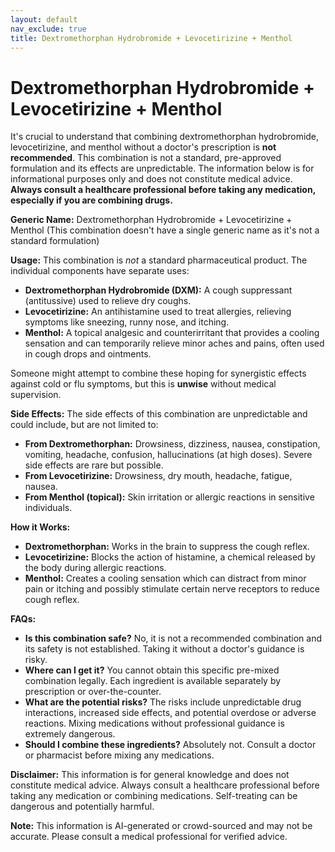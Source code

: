 ```yaml
---
layout: default
nav_exclude: true
title: Dextromethorphan Hydrobromide + Levocetirizine + Menthol
---
```


# Dextromethorphan Hydrobromide + Levocetirizine + Menthol

It's crucial to understand that combining dextromethorphan hydrobromide, levocetirizine, and menthol without a doctor's prescription is **not recommended**.  This combination is not a standard, pre-approved formulation and its effects are unpredictable.  The information below is for informational purposes only and does not constitute medical advice.  **Always consult a healthcare professional before taking any medication, especially if you are combining drugs.**

**Generic Name:**  Dextromethorphan Hydrobromide + Levocetirizine + Menthol (This combination doesn't have a single generic name as it's not a standard formulation)


**Usage:**  This combination is *not* a standard pharmaceutical product.  The individual components have separate uses:

* **Dextromethorphan Hydrobromide (DXM):**  A cough suppressant (antitussive) used to relieve dry coughs.
* **Levocetirizine:** An antihistamine used to treat allergies, relieving symptoms like sneezing, runny nose, and itching.
* **Menthol:** A topical analgesic and counterirritant that provides a cooling sensation and can temporarily relieve minor aches and pains, often used in cough drops and ointments.

Someone might attempt to combine these hoping for synergistic effects against cold or flu symptoms, but this is **unwise** without medical supervision.


**Side Effects:**  The side effects of this combination are unpredictable and could include, but are not limited to:

* **From Dextromethorphan:**  Drowsiness, dizziness, nausea, constipation, vomiting, headache, confusion, hallucinations (at high doses).  Severe side effects are rare but possible.
* **From Levocetirizine:**  Drowsiness, dry mouth, headache, fatigue, nausea.
* **From Menthol (topical):**  Skin irritation or allergic reactions in sensitive individuals.


**How it Works:**

* **Dextromethorphan:** Works in the brain to suppress the cough reflex.
* **Levocetirizine:** Blocks the action of histamine, a chemical released by the body during allergic reactions.
* **Menthol:** Creates a cooling sensation which can distract from minor pain or itching and possibly stimulate certain nerve receptors to reduce cough reflex.


**FAQs:**

* **Is this combination safe?** No, it is not a recommended combination and its safety is not established. Taking it without a doctor's guidance is risky.
* **Where can I get it?**  You cannot obtain this specific pre-mixed combination legally.  Each ingredient is available separately by prescription or over-the-counter.
* **What are the potential risks?** The risks include unpredictable drug interactions, increased side effects, and potential overdose or adverse reactions.  Mixing medications without professional guidance is extremely dangerous.
* **Should I combine these ingredients?** Absolutely not.  Consult a doctor or pharmacist before mixing any medications.


**Disclaimer:** This information is for general knowledge and does not constitute medical advice.  Always consult a healthcare professional before taking any medication or combining medications.  Self-treating can be dangerous and potentially harmful.


**Note:** This information is AI-generated or crowd-sourced and may not be accurate. Please consult a medical professional for verified advice.